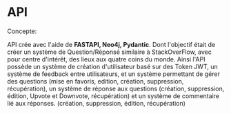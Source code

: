 # API

Concepte:

API crée avec l'aide de **FASTAPI, Neo4j, Pydantic**. Dont l'objectif était de créer un système de Question/Réponsé similaire à StackOverFlow, avec pour centre d'intérêt, des lieux aux quatre coins du monde. Ainsi l'API possède un système de création d'utilisateur basé sur des Token JWT, un système de feedback entre utilisateurs, et un système permettant de gérer des questions (mise en favoris, edition, création, suppression, récupération), un système de réponse aux questions (création, suppression, édition, Upvote et Downvote, récupération) et un système de commentaire lié aux réponses. (création, suppression, édition, récupération)
